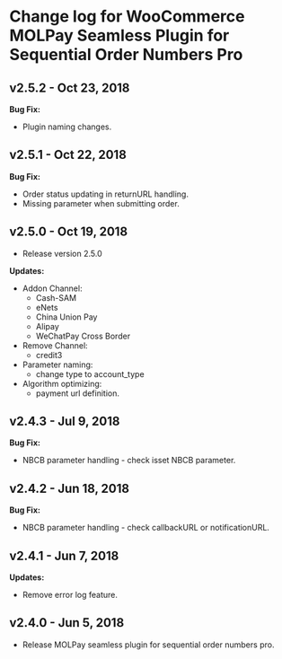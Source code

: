 # Change log for WooCommerce MOLPay Seamless Plugin for Sequential Order Numbers Pro

## v2.5.2 - Oct 23, 2018

**Bug Fix:**

- Plugin naming changes.

## v2.5.1 - Oct 22, 2018

**Bug Fix:**

- Order status updating in returnURL handling.
- Missing parameter when submitting order.

## v2.5.0 - Oct 19, 2018

- Release version 2.5.0

**Updates:**

- Addon Channel:
  - Cash-SAM
  - eNets
  - China Union Pay
  - Alipay
  - WeChatPay Cross Border
- Remove Channel:
  - credit3  
- Parameter naming:
  - change type to account_type
- Algorithm optimizing:
  - payment url definition.

## v2.4.3 - Jul 9, 2018

**Bug Fix:**

- NBCB parameter handling - check isset NBCB parameter.

## v2.4.2 - Jun 18, 2018

**Bug Fix:**

- NBCB parameter handling - check callbackURL or notificationURL.

## v2.4.1 - Jun 7, 2018

**Updates:**

- Remove error log feature.

## v2.4.0 - Jun 5, 2018

- Release MOLPay seamless plugin for sequential order numbers pro.
